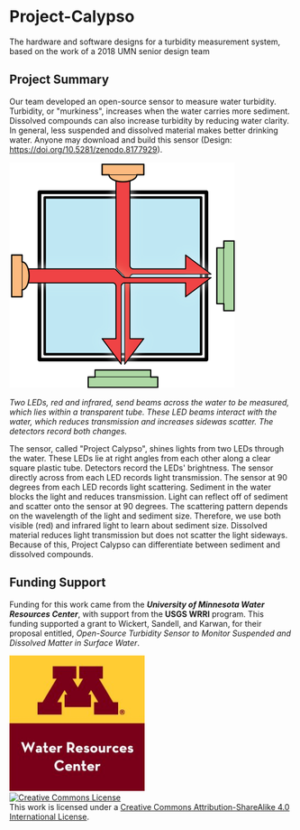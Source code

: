 # Project-Calypso
The hardware and software designs for a turbidity measurement system, based on the work of a 2018 UMN senior design team

## Project Summary

Our team developed an open-source sensor to measure water turbidity. Turbidity, or "murkiness", increases when the water carries more sediment. Dissolved compounds can also increase turbidity by reducing water clarity. In general, less suspended and dissolved material makes better drinking water. Anyone may download and build this sensor (Design: https://doi.org/10.5281/zenodo.8177929).

<img src="https://github.com/NorthernWidget-Skunkworks/Project-Calypso/blob/master/Documentation/images/Calypso_LED_and_detector_schematic.png" alt="UMN WRC" width="400px">

*Two LEDs, red and infrared, send beams across the water to be measured, which lies within a transparent tube. These LED beams interact with the water, which reduces transmission and increases sidewas scatter. The detectors record both changes.*

The sensor, called "Project Calypso", shines lights from two LEDs through the water. These LEDs lie at right angles from each other along a clear square plastic tube. Detectors record the LEDs' brightness. The sensor directly across from each LED records light transmission. The sensor at 90 degrees from each LED records light scattering. Sediment in the water blocks the light and reduces transmission. Light can reflect off of sediment and scatter onto the sensor at 90 degrees. The scattering pattern depends on the wavelength of the light and sediment size. Therefore, we use both visible (red) and infrared light to learn about sediment size. Dissolved material reduces light transmission but does not scatter the light sideways. Because of this, Project Calypso can differentiate between sediment and dissolved compounds.

## Funding Support

Funding for this work came from the ***University of Minnesota Water Resources Center***, with support from the **USGS WRRI** program. This funding supported a grant to Wickert, Sandell, and Karwan, for their proposal entitled, *Open-Source Turbidity Sensor to Monitor Suspended and Dissolved Matter in Surface Water*.

<img src="https://github.com/NorthernWidget-Skunkworks/Project-Calypso/blob/master/Documentation/images/UMN_WRC_400x400.jpg" alt="UMN WRC" width="240px">

<br/>
<a rel="license" href="http://creativecommons.org/licenses/by-sa/4.0/"><img alt="Creative Commons License" style="border-width:0" src="https://i.creativecommons.org/l/by-sa/4.0/88x31.png" /></a><br />This work is licensed under a <a rel="license" href="http://creativecommons.org/licenses/by-sa/4.0/">Creative Commons Attribution-ShareAlike 4.0 International License</a>.
